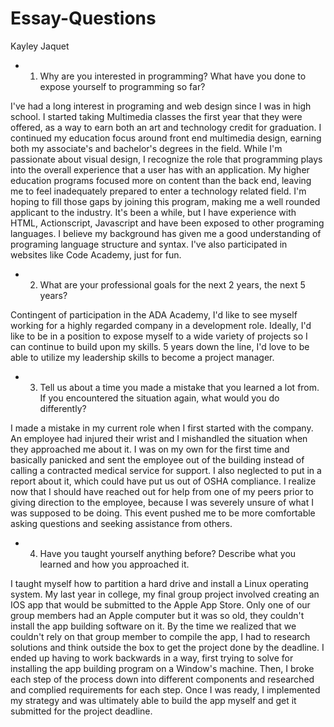 # Essay-Questions
Kayley Jaquet

- 1. Why are you interested in programming? What have you done to expose yourself to programming so far?

I've had a long interest in programing and web design since I was in high school.    I started taking Multimedia classes the first year that they were offered, as a way to earn both an art and technology credit for graduation.  I continued my education focus around front end multimedia design, earning both my associate's and bachelor's degrees in the field.  While I'm passionate about visual design, I recognize the role that programming plays into the overall experience that a user has with an application.  My higher education programs focused more on content than the back end, leaving me to feel inadequately prepared to enter a technology related field.  I'm hoping to fill those gaps by joining this program, making me a well rounded applicant to the industry.  It's been a while, but I have experience with HTML, Actionscript, Javascript and have been exposed to other programing languages.  I believe my background has given me a good understanding of programing language structure and syntax.  I've also participated in websites like Code Academy, just for fun.

- 2. What are your professional goals for the next 2 years, the next 5 years?

Contingent of participation in the ADA Academy, I'd like to see myself working for a highly regarded company in a development role.  Ideally, I'd like to be in a position to expose myself to a wide variety of projects so I can continue to build upon my skills.  5 years down the line, I'd love to be able to utilize my leadership skills to become a project manager.

- 3. Tell us about a time you made a mistake that you learned a lot from. If you encountered the situation again, what would you do differently?

I made a mistake in my current role when I first started with the company.  An employee had injured their wrist and I mishandled the situation when they approached me about it.  I was on my own for the first time and basically panicked and sent the employee out of the building instead of calling a contracted medical service for support.  I also neglected to put in a report about it, which could have put us out of OSHA compliance.  I realize now that I should have reached out for help from one of my peers prior to giving direction to the employee, because I was severely unsure of what I was supposed to be doing.  This event pushed me to be more comfortable asking questions and seeking assistance from others.

- 4. Have you taught yourself anything before? Describe what you learned and how you approached it.

I taught myself how to partition a hard drive and install a Linux operating system.  My last year in college, my final group project involved creating an IOS app that would be submitted to the Apple App Store.  Only one of our group members had an Apple computer but it was so old, they couldn't install the app building software on it.  By the time we realized that we couldn't rely on that group member to compile the app, I had to research solutions and think outside the box to get the project done by the deadline.  I ended up having to work backwards in a way, first trying to solve for installing the app building program on a Window's machine.  Then, I broke each step of the process down into different components and researched and complied requirements for each step.  Once I was ready, I implemented my strategy and was ultimately able to build the app myself and get it submitted for the project deadline.
